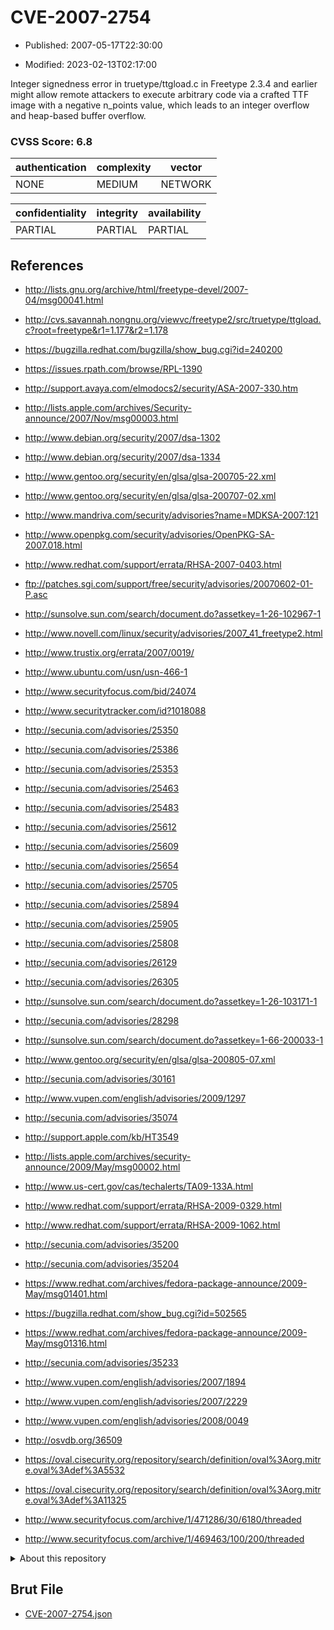 # CVE-2007-2754

- Published: 2007-05-17T22:30:00

- Modified: 2023-02-13T02:17:00

Integer signedness error in truetype/ttgload.c in Freetype 2.3.4 and earlier might allow remote attackers to execute arbitrary code via a crafted TTF image with a negative n_points value, which leads to an integer overflow and heap-based buffer overflow.

### CVSS Score: **6.8**

| authentication | complexity | vector |
| --- | --- | --- |
| NONE | MEDIUM | NETWORK |

| confidentiality | integrity | availability |
| --- | --- | --- |
| PARTIAL | PARTIAL | PARTIAL |

## References

* http://lists.gnu.org/archive/html/freetype-devel/2007-04/msg00041.html

* http://cvs.savannah.nongnu.org/viewvc/freetype2/src/truetype/ttgload.c?root=freetype&r1=1.177&r2=1.178

* https://bugzilla.redhat.com/bugzilla/show_bug.cgi?id=240200

* https://issues.rpath.com/browse/RPL-1390

* http://support.avaya.com/elmodocs2/security/ASA-2007-330.htm

* http://lists.apple.com/archives/Security-announce/2007/Nov/msg00003.html

* http://www.debian.org/security/2007/dsa-1302

* http://www.debian.org/security/2007/dsa-1334

* http://www.gentoo.org/security/en/glsa/glsa-200705-22.xml

* http://www.gentoo.org/security/en/glsa/glsa-200707-02.xml

* http://www.mandriva.com/security/advisories?name=MDKSA-2007:121

* http://www.openpkg.com/security/advisories/OpenPKG-SA-2007.018.html

* http://www.redhat.com/support/errata/RHSA-2007-0403.html

* ftp://patches.sgi.com/support/free/security/advisories/20070602-01-P.asc

* http://sunsolve.sun.com/search/document.do?assetkey=1-26-102967-1

* http://www.novell.com/linux/security/advisories/2007_41_freetype2.html

* http://www.trustix.org/errata/2007/0019/

* http://www.ubuntu.com/usn/usn-466-1

* http://www.securityfocus.com/bid/24074

* http://www.securitytracker.com/id?1018088

* http://secunia.com/advisories/25350

* http://secunia.com/advisories/25386

* http://secunia.com/advisories/25353

* http://secunia.com/advisories/25463

* http://secunia.com/advisories/25483

* http://secunia.com/advisories/25612

* http://secunia.com/advisories/25609

* http://secunia.com/advisories/25654

* http://secunia.com/advisories/25705

* http://secunia.com/advisories/25894

* http://secunia.com/advisories/25905

* http://secunia.com/advisories/25808

* http://secunia.com/advisories/26129

* http://secunia.com/advisories/26305

* http://sunsolve.sun.com/search/document.do?assetkey=1-26-103171-1

* http://secunia.com/advisories/28298

* http://sunsolve.sun.com/search/document.do?assetkey=1-66-200033-1

* http://www.gentoo.org/security/en/glsa/glsa-200805-07.xml

* http://secunia.com/advisories/30161

* http://www.vupen.com/english/advisories/2009/1297

* http://secunia.com/advisories/35074

* http://support.apple.com/kb/HT3549

* http://lists.apple.com/archives/security-announce/2009/May/msg00002.html

* http://www.us-cert.gov/cas/techalerts/TA09-133A.html

* http://www.redhat.com/support/errata/RHSA-2009-0329.html

* http://www.redhat.com/support/errata/RHSA-2009-1062.html

* http://secunia.com/advisories/35200

* http://secunia.com/advisories/35204

* https://www.redhat.com/archives/fedora-package-announce/2009-May/msg01401.html

* https://bugzilla.redhat.com/show_bug.cgi?id=502565

* https://www.redhat.com/archives/fedora-package-announce/2009-May/msg01316.html

* http://secunia.com/advisories/35233

* http://www.vupen.com/english/advisories/2007/1894

* http://www.vupen.com/english/advisories/2007/2229

* http://www.vupen.com/english/advisories/2008/0049

* http://osvdb.org/36509

* https://oval.cisecurity.org/repository/search/definition/oval%3Aorg.mitre.oval%3Adef%3A5532

* https://oval.cisecurity.org/repository/search/definition/oval%3Aorg.mitre.oval%3Adef%3A11325

* http://www.securityfocus.com/archive/1/471286/30/6180/threaded

* http://www.securityfocus.com/archive/1/469463/100/200/threaded

<details>
<summary>About this repository</summary> 

  This repository is part of the project [Live Hack CVE](https://github.com/Live-Hack-CVE). Main website can be found [www.live-hack.org](https://www.live-hack.org) 
  
  Made by [Sn0wAlice](https://github.com/Sn0wAlice) for the people that care about security and need to have a feed of the latest CVEs. Hope you enjoy it, don't forget to star the repo and follow me on [Twitter](https://twitter.com/Sn0wAlice) and [Github](https://github.com/Sn0wAlice). And that is my [personnal website](https://www.alice-snow.me/)

  - [Home Page](https://github.com/Live-Hack-CVE)
  - [Framework](https://github.com/Live-Hack-CVE/cve-framework)
  - [CVE database](https://github.com/Live-Hack-CVE/full_database)
  - [Changelog](https://github.com/Live-Hack-CVE/Changelog)
</details>

## Brut File

* [CVE-2007-2754.json](https://raw.githubusercontent.com/Live-Hack-CVE/full_database/main/cves/2007/CVE-2007-2754.json)

